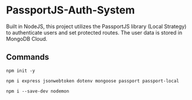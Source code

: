 # PassportJS-Auth-System

Built in NodeJS, this project utilizes the PassportJS library (Local Strategy) to authenticate users and set protected routes. The user data is stored in MongoDB Cloud.

## Commands

```
npm init -y
```

```
npm i express jsonwebtoken dotenv mongoose passport passport-local
```

```
npm i --save-dev nodemon
```
